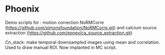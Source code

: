 # Phoenix
Demo scripts for :
motion correction NoRMCorre (https://github.com/simonsfoundation/NoRMCorre.git) and
calcium source extraction (https://github.com/epnev/ca_source_extraction.git)

Cn_stack: make temporal downsampled images using mean and correlation. Used to draw manual ROI. Now implanted in MC script.

 
